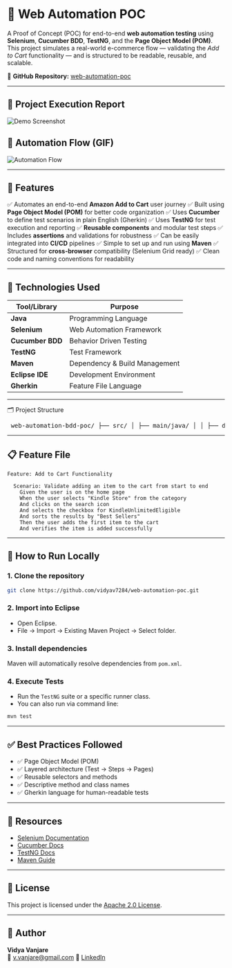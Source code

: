 

# 🧪 Web Automation POC

A Proof of Concept (POC) for end-to-end **web automation testing** using **Selenium**, **Cucumber BDD**, **TestNG**, and the **Page Object Model (POM)**. This project simulates a real-world e-commerce flow — validating the *Add to Cart* functionality — and is structured to be readable, reusable, and scalable.

🔗 **GitHub Repository:** [web-automation-poc](https://github.com/vidyav7284/web-automation-poc)

---

## 📸 Project Execution Report

![Demo Screenshot](https://github.com/user-attachments/assets/58a45044-2c70-4f48-a988-357bb421d26c)


## 🎥 Automation Flow (GIF)

![Automation Flow](https://github.com/user-attachments/assets/250ffd14-ab1e-4f3c-9da2-8420b32349cf)



---

## 🚀 Features

✅ Automates an end-to-end **Amazon Add to Cart** user journey
✅ Built using **Page Object Model (POM)** for better code organization
✅ Uses **Cucumber** to define test scenarios in plain English (Gherkin)
✅ Uses **TestNG** for test execution and reporting
✅ **Reusable components** and modular test steps
✅ Includes **assertions** and validations for robustness
✅ Can be easily integrated into **CI/CD** pipelines
✅ Simple to set up and run using **Maven**
✅ Structured for **cross-browser** compatibility (Selenium Grid ready)
✅ Clean code and naming conventions for readability

---

## 🔧 Technologies Used

| Tool/Library     | Purpose                       |
| ---------------- | ----------------------------- |
| **Java**         | Programming Language          |
| **Selenium**     | Web Automation Framework      |
| **Cucumber BDD** | Behavior Driven Testing       |
| **TestNG**       | Test Framework                |
| **Maven**        | Dependency & Build Management |
| **Eclipse IDE**  | Development Environment       |
| **Gherkin**      | Feature File Language         |

---

🗂️ Project Structure
<pre> web-automation-bdd-poc/ ├── src/ │ ├── main/java/ │ │ ├── drivermanager/ │ │ │ └── DriverFactory.java │ │ ├── pages/ │ │ │ ├── AddItemPage.java │ │ │ └── BasePage.java │ │ ├── utility/ │ │ │ └── ReadProp.java │ │ └── PageFactoryManager.java │ │ ├── test/java/ │ │ ├── addcardfeature/ │ │ │ ├── AddItemToCardRunner.java │ │ │ ├── AddItemToCardSteps.java │ │ │ └── AppHooks.java │ ├── src/test/resources/ │ ├── addcardfeature/ │ │ └── AddItemToCard.feature │ ├── config.properties ├── pom.xml └── README.md </pre>
---

## 📋  Feature File

```gherkin
Feature: Add to Cart Functionality

  Scenario: Validate adding an item to the cart from start to end
    Given the user is on the home page
    When the user selects "Kindle Store" from the category
    And clicks on the search icon
    And selects the checkbox for KindleUnlimitedEligible
    And sorts the results by "Best Sellers"
    Then the user adds the first item to the cart
    And verifies the item is added successfully
```

---

## 🧪 How to Run Locally

### 1. Clone the repository

```bash
git clone https://github.com/vidyav7284/web-automation-poc.git
```

### 2. Import into Eclipse

* Open Eclipse.
* File → Import → Existing Maven Project → Select folder.

### 3. Install dependencies

Maven will automatically resolve dependencies from `pom.xml`.

### 4. Execute Tests

* Run the `TestNG` suite or a specific runner class.
* You can also run via command line:

```bash
mvn test
```

---

## ✅ Best Practices Followed

* ✅ Page Object Model (POM)
* ✅ Layered architecture (Test → Steps → Pages)
* ✅ Reusable selectors and methods
* ✅ Descriptive method and class names
* ✅ Gherkin language for human-readable tests

---

## 📎 Resources

* [Selenium Documentation](https://www.selenium.dev/documentation/)
* [Cucumber Docs](https://cucumber.io/docs/)
* [TestNG Docs](https://testng.org/doc/)
* [Maven Guide](https://maven.apache.org/guides/index.html)

---

## 📄 License

This project is licensed under the [Apache 2.0 License](LICENSE).

---

## 👤 Author

**Vidya Vanjare**  
📧 v.vanjare@gmail.com
📎 [LinkedIn](https://www.linkedin.com/in/vidya-vanjare)  
